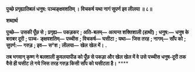 **पुच्छे प्रगृह्यातिबलं धनुष: पञ्चङ्क्षवशतिम् ।** **विचकर्ष यथा नागं सुपर्ण इव लीलया ॥ ८॥** 

**शब्दार्थ** 

**पुच्छे—** **उसकी पूँछ से** **; प्रगृह्य—** **पकड़कर** **; अति-बलम्—** **अत्यन्त शक्तिशाली (हाथी)** **; धनुष:—** **धनुष के बराबर दूरी** **; पञ्च-** **ङ्क्षवशतिम्—** **पच्चीस** **; विचकर्ष—** **घसीटा** **; यथा—** **जिस तरह** **; नागम्—** **साँप को** **; सुपर्ण:—** **गरुड़** **; इव—** **स²श** **; लीलया—** **खेल** **खेल में।** **.** 

**तब भगवान् कृष्ण ने बलशाली कुवलयापीड को पूँछ से पकड़ा और खेल खेल में वे उसे** **पच्चीस धनुष-दूरी तक वैसे ही घसीट ले गये जिस तरह गरुड़ किसी साँप को घसीटता है।** **** 